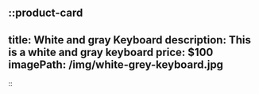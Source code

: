 ::product-card
---
title: White and gray Keyboard
description: This is a white and gray keyboard
price: $100
imagePath: /img/white-grey-keyboard.jpg
---

::